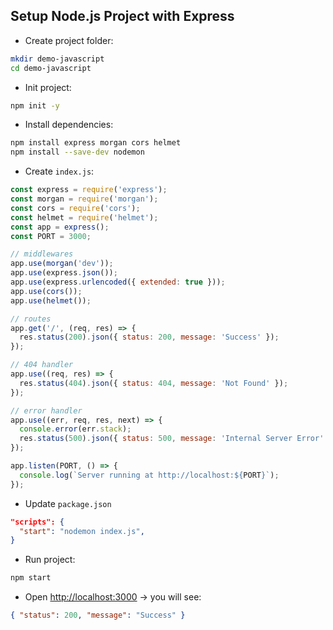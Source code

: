 ## Setup Node.js Project with Express

- Create project folder:

```bash
mkdir demo-javascript
cd demo-javascript
```

- Init project:

```bash
npm init -y
```

- Install dependencies:

```bash
npm install express morgan cors helmet
npm install --save-dev nodemon
```

- Create `index.js`:

```js
const express = require('express');
const morgan = require('morgan');
const cors = require('cors');
const helmet = require('helmet');
const app = express();
const PORT = 3000;

// middlewares
app.use(morgan('dev'));
app.use(express.json());
app.use(express.urlencoded({ extended: true }));
app.use(cors());
app.use(helmet());

// routes
app.get('/', (req, res) => {
  res.status(200).json({ status: 200, message: 'Success' });
});

// 404 handler
app.use((req, res) => {
  res.status(404).json({ status: 404, message: 'Not Found' });
});

// error handler
app.use((err, req, res, next) => {
  console.error(err.stack);
  res.status(500).json({ status: 500, message: 'Internal Server Error' });
});

app.listen(PORT, () => {
  console.log(`Server running at http://localhost:${PORT}`);
});
```

- Update `package.json`

```json
"scripts": {
  "start": "nodemon index.js",
}
```

- Run project:

```bash
npm start
```

- Open [http://localhost:3000](http://localhost:3000) → you will see:

```json
{ "status": 200, "message": "Success" }
```
